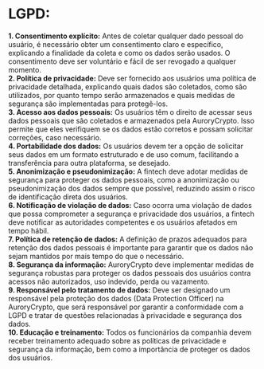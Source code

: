 #	LGPD:

**1.	Consentimento explícito:** Antes de coletar qualquer dado pessoal do usuário, é necessário obter um consentimento claro e específico, explicando a finalidade da coleta e como os dados serão usados. O consentimento deve ser voluntário e fácil de ser revogado a qualquer momento.  
**2.	Política de privacidade:** Deve ser fornecido aos usuários uma política de privacidade detalhada, explicando quais dados são coletados, como são utilizados, por quanto tempo serão armazenados e quais medidas de segurança são implementadas para protegê-los.  
**3.	Acesso aos dados pessoais:** Os usuários têm o direito de acessar seus dados pessoais que são coletados e armazenados pela 
AuroryCrypto. Isso permite que eles verifiquem se os dados estão corretos e possam solicitar correções, caso necessário.  
**4.	Portabilidade dos dados:** Os usuários devem ter a opção de solicitar seus dados em um formato estruturado e de uso comum, facilitando a transferência para outra plataforma, se desejado.  
**5.	Anonimização e pseudonimização:** A fintech deve adotar medidas de segurança para proteger os dados pessoais, como a anonimização ou pseudonimização dos dados sempre que possível, reduzindo assim o risco de identificação direta dos usuários.  
**6.	Notificação de violação de dados:** Caso ocorra uma violação de dados que possa comprometer a segurança e privacidade dos usuários, a fintech deve notificar as autoridades competentes e os usuários afetados em tempo hábil.  
**7.	Política de retenção de dados:** A definição de prazos adequados para retenção dos dados pessoais é importante para garantir que os dados não sejam mantidos por mais tempo do que o necessário.  
**8.	Segurança da informação:** AuroryCrypto deve implementar medidas de segurança robustas para proteger os dados pessoais dos usuários contra acessos não autorizados, uso indevido, perda ou vazamento.  
**9.	Responsável pelo tratamento de dados:** Deve ser designado um responsável pela proteção dos dados (Data Protection Officer) na AuroryCrypto, que será responsável por garantir a conformidade com a LGPD e tratar de questões relacionadas à privacidade e segurança dos dados.  
**10.	Educação e treinamento:** Todos os funcionários da companhia devem receber treinamento adequado sobre as políticas de privacidade e segurança da informação, bem como a importância de proteger os dados dos usuários.
